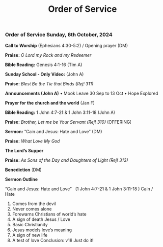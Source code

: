 ﻿---
layout: oos
title: Order of Service
---
### Order of Service Sunday, 6th October, 2024

**Call to Worship** (Ephesians 4:30-5:2) / Opening prayer (DM)

**Praise:** *O Lord my Rock and my Redeemer*

**Bible Reading:** Genesis 4:1-16 (Tim A)

**Sunday School - Only Video:** (John A)

**Praise:** *Blest Be the Tie that Binds (Rej! 311)*

**Announcements (John A)** 
    • Mook Leave 30 Sep to 13 Oct
    • Hope Explored 
    
**Prayer for the church and the world** (Jan F)

**Bible Reading:** 1 John 4:7-21 & 1 John 3:11-18 (John A)

**Praise:** *Brother, Let me be Your Servant (Rej! 310)* (OFFERING)

**Sermon:**  “Cain and Jesus: Hate and Love” (DM)

**Praise:** *What Love My God*

**The Lord’s Supper**

**Praise:** *As Sons of the Day and Daughters of Light (Rej! 313)*

**Benediction**  (DM)


**Sermon Outline**

“Cain and Jesus: Hate and Love”   (1 John 4:7-21 & 1 John 3:11-18 )
Cain / Hate
1. Comes from the devil
2. Never comes alone
3. Forewarns Christians of world’s hate
4. A sign of death
Jesus / Love
1. Basic Christianity
2. Jesus models love’s meaning
3. A sign of new life
4. A test of love
Conclusion: v18 Just do it!
